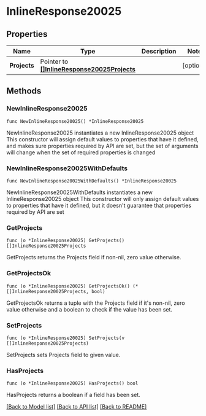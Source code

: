 # InlineResponse20025

## Properties

Name | Type | Description | Notes
------------ | ------------- | ------------- | -------------
**Projects** | Pointer to [**[]InlineResponse20025Projects**](InlineResponse20025Projects.md) |  | [optional] 

## Methods

### NewInlineResponse20025

`func NewInlineResponse20025() *InlineResponse20025`

NewInlineResponse20025 instantiates a new InlineResponse20025 object
This constructor will assign default values to properties that have it defined,
and makes sure properties required by API are set, but the set of arguments
will change when the set of required properties is changed

### NewInlineResponse20025WithDefaults

`func NewInlineResponse20025WithDefaults() *InlineResponse20025`

NewInlineResponse20025WithDefaults instantiates a new InlineResponse20025 object
This constructor will only assign default values to properties that have it defined,
but it doesn't guarantee that properties required by API are set

### GetProjects

`func (o *InlineResponse20025) GetProjects() []InlineResponse20025Projects`

GetProjects returns the Projects field if non-nil, zero value otherwise.

### GetProjectsOk

`func (o *InlineResponse20025) GetProjectsOk() (*[]InlineResponse20025Projects, bool)`

GetProjectsOk returns a tuple with the Projects field if it's non-nil, zero value otherwise
and a boolean to check if the value has been set.

### SetProjects

`func (o *InlineResponse20025) SetProjects(v []InlineResponse20025Projects)`

SetProjects sets Projects field to given value.

### HasProjects

`func (o *InlineResponse20025) HasProjects() bool`

HasProjects returns a boolean if a field has been set.


[[Back to Model list]](../README.md#documentation-for-models) [[Back to API list]](../README.md#documentation-for-api-endpoints) [[Back to README]](../README.md)


